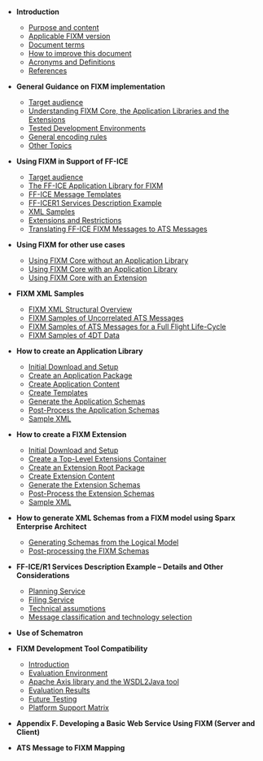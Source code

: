 - **Introduction**
  - [Purpose and content](home.md)
  - [Applicable FIXM version](home.md)
  - [Document terms](home.md)
  - [How to improve this document](home.md)
  - [Acronyms and Definitions](home.md)
  - [References](home.md)


- **General Guidance on FIXM implementation**
  - [Target audience](home.md)
  - [Understanding FIXM Core, the Application Libraries and the Extensions](home.md)
  - [Tested Development Environments](home.md)
  - [General encoding rules](home.md)
  - [Other Topics](home.md)


- **Using FIXM in Support of FF-ICE**
  - [Target audience](home.md)
  - [The FF-ICE Application Library for FIXM](home.md)
  - [FF-ICE Message Templates](home.md)
  - [FF-ICER1 Services Description Example](home.md)
  - [XML Samples](home.md)
  - [Extensions and Restrictions](home.md)
  - [Translating FF-ICE FIXM Messages to ATS Messages](home.md)


- **Using FIXM for other use cases**
  - [Using FIXM Core without an Application Library](home.md)
  - [Using FIXM Core with an Application Library](home.md)
  - [Using FIXM Core with an Extension](home.md)


- **FIXM XML Samples**
  - [FIXM XML Structural Overview](home.md)
  - [FIXM Samples of Uncorrelated ATS Messages](home.md)
  - [FIXM Samples of ATS Messages for a Full Flight Life-Cycle](home.md)
  - [FIXM Samples of 4DT Data](home.md)


- **How to create an Application Library**
  - [Initial Download and Setup](home.md)
  - [Create an Application Package](home.md)
  - [Create Application Content](home.md)
  - [Create Templates](home.md)
  - [Generate the Application Schemas](home.md)
  - [Post-Process the Application Schemas](home.md)
  - [Sample XML](home.md)


- **How to create a FIXM Extension**
  - [Initial Download and Setup](home.md)
  - [Create a Top-Level Extensions Container](home.md)
  - [Create an Extension Root Package](home.md)
  - [Create Extension Content](home.md)
  - [Generate the Extension Schemas](home.md)
  - [Post-Process the Extension Schemas](home.md)
  - [Sample XML](home.md)


- **How to generate XML Schemas from a FIXM model using Sparx Enterprise Architect**
  - [Generating Schemas from the Logical Model](home.md)
  - [Post-processing the FIXM Schemas](home.md)


- **FF-ICE/R1 Services Description Example – Details and Other Considerations**
  - [Planning Service](home.md)
  - [Filing Service](home.md)
  - [Technical assumptions](home.md)
  - [Message classification and technology selection](home.md)


- **Use of Schematron**


- **FIXM Development Tool Compatibility**
  - [Introduction](home.md)
  - [Evaluation Environment](home.md)
  - [Apache Axis library and the WSDL2Java tool](home.md)
  - [Evaluation Results](home.md)
  - [Future Testing](home.md)
  - [Platform Support Matrix](home.md)


- **Appendix F. Developing a Basic Web Service Using FIXM (Server and Client)**


- **ATS Message to FIXM Mapping**
